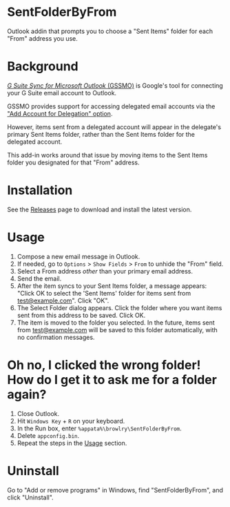 # SentFolderByFrom
Outlook addin that prompts you to choose a "Sent Items" folder for each "From" address you use.

# Background
[*G Suite Sync for Microsoft Outlook* (GSSMO)](https://support.google.com/a/users/answer/153866?hl=en) is Google's tool for connecting your G Suite email account to Outlook.

GSSMO provides support for accessing delegated email accounts via the ["Add Account for Delegation" option](https://support.google.com/a/users/answer/170961?hl=en).

However, items sent from a delegated account will appear in the delegate's primary Sent Items folder, rather than the Sent Items folder for the delegated account.

This add-in works around that issue by moving items to the Sent Items folder you designated for that "From" address.

# Installation
See the [Releases](https://github.com/browlry/SentFolderByFrom/releases) page to download and install the latest version.

# Usage
1. Compose a new email message in Outlook.
1. If needed, go to `Options` > `Show Fields` > `From` to unhide the "From" field.
1. Select a From address *other* than your primary email address.
1. Send the email.
1. After the item syncs to your Sent Items folder, a message appears: "Click OK to select the 'Sent Items' folder for items sent from test@example.com". Click "OK".
1. The Select Folder dialog appears. Click the folder where you want items sent from this address to be saved. Click OK.
1. The item is moved to the folder you selected. In the future, items sent from test@example.com will be saved to this folder automatically, with no confirmation messages.

# Oh no, I clicked the wrong folder! How do I get it to ask me for a folder again?
1. Close Outlook.
1. Hit `Windows Key` + `R` on your keyboard.
1. In the Run box, enter `%appata%\browlry\SentFolderByFrom`.
1. Delete `appconfig.bin`.
1. Repeat the steps in the [Usage](#Usage) section.

# Uninstall
Go to "Add or remove programs" in Windows, find "SentFolderByFrom", and click "Uninstall".
